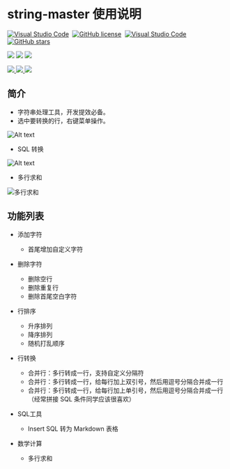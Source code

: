 # string-master 使用说明

[![Visual Studio Code](https://img.shields.io/badge/--007ACC?logo=visual%20studio%20code&logoColor=ffffff)](https://marketplace.visualstudio.com/items?itemName=tfgzs.string-master)&nbsp;&nbsp;[![GitHub license](https://badgen.net/github/license/tfgzs/vscode-string-master)](https://github.com/tfgzs/vscode-string-master/blob/main/LICENSE)&nbsp;&nbsp;[![Visual Studio Code](https://img.shields.io/visual-studio-marketplace/i/tfgzs.string-master)](https://marketplace.visualstudio.com/items?itemName=tfgzs.string-master)&nbsp;&nbsp;[![GitHub stars](https://img.shields.io/github/stars/tfgzs/vscode-string-master.png?style=social&label=Star)](https://GitHub.com/tfgzs/vscode-string-master/stargazers/)

[![](https://vsmarketplacebadges.dev/version-short/tfgzs.string-master.png)](https://marketplace.visualstudio.com/items?itemName=tfgzs.string-master)
[![](https://vsmarketplacebadges.dev/installs-short/tfgzs.string-master.png)](https://marketplace.visualstudio.com/items?itemName=tfgzs.string-master)
[![](https://vsmarketplacebadges.dev/rating-short/tfgzs.string-master.png)](https://marketplace.visualstudio.com/items?itemName=tfgzs.string-master)

<a href="https://marketplace.visualstudio.com/items?itemName=tfgzs.string-master" alt="Marketplace version">
        <img src="https://img.shields.io/visual-studio-marketplace/v/tfgzs.string-master?label=VS%20Code%20Marketplace" />
</a>
<a href="https://marketplace.visualstudio.com/items?itemName=tfgzs.string-master" alt="Marketplace download count">
    <img src="https://img.shields.io/visual-studio-marketplace/d/tfgzs.string-master?label=Downloads" />
</a>
<a href="https://marketplace.visualstudio.com/items?itemName=tfgzs.string-master" alt="Marketplace download count">
    <img src="https://img.shields.io/visual-studio-marketplace/stars/tfgzs.string-master" />
</a>
    

## 简介

- 字符串处理工具，开发提效必备。
- 选中要转换的行，右键菜单操作。

![Alt text](https://gitee.com/tfgzs666/vscode-string-master/raw/main/docs/1.gif)

- SQL 转换

![Alt text](https://gitee.com/tfgzs666/vscode-string-master/raw/main/docs/2.gif)

- 多行求和

![多行求和](https://gitee.com/tfgzs666/vscode-string-master/raw/main/docs/3.gif)


## 功能列表

- 添加字符
    - 首尾增加自定义字符

- 删除字符
    - 删除空行
    - 删除重复行
    - 删除首尾空白字符

- 行排序
    - 升序排列
    - 降序排列
    - 随机打乱顺序

- 行转换
    - 合并行：多行转成一行，支持自定义分隔符
    - 合并行：多行转成一行，给每行加上双引号，然后用逗号分隔合并成一行
    - 合并行：多行转成一行，给每行加上单引号，然后用逗号分隔合并成一行 （经常拼接 SQL 条件同学应该很喜欢）

- SQL工具
    - Insert SQL 转为 Markdown 表格

- 数学计算
    - 多行求和